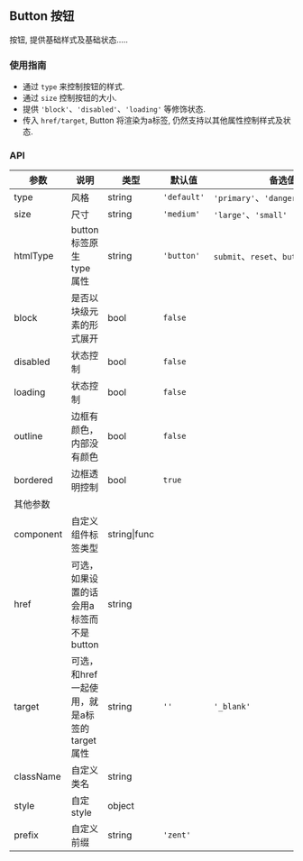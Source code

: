 ## Button 按钮

按钮, 提供基础样式及基础状态.....

### 使用指南

-   通过 `type` 来控制按钮的样式.
-   通过 `size` 控制按钮的大小.
-   提供 `'block'`、`'disabled'`、`'loading'` 等修饰状态.
-   传入 `href/target`, Button 将渲染为a标签, 仍然支持以其他属性控制样式及状态.

### API

| 参数        | 说明                          | 类型     | 默认值         | 备选值                                |
| --------- | --------------------------- | ------ | ----------- | ---------------------------------- |
| type      | 风格                          | string | `'default'` | `'primary'`、`'danger'`、`'success'` |
| size      | 尺寸                          | string | `'medium'`  | `'large'`、`'small'`                |
| htmlType  | button标签原生type属性          | string | `'button'`  |  `submit`、`reset`、`button`           |
| block     | 是否以块级元素的形式展开                | bool   | `false`     |                                    |
| disabled  | 状态控制                        | bool   | `false`     |                                    |
| loading   | 状态控制                        | bool   | `false`     |                                    |
| outline   | 边框有颜色，内部没有颜色                | bool   | `false`     |                              |
| bordered  | 边框透明控制                      | bool   | `true`      |                                    |
| 其他参数      |                             |        |             |                                    |
| component | 自定义组件标签类型                   | string\|func |             |                                    |
| href      | 可选，如果设置的话会用a标签而不是button     | string |             |                           |
| target    | 可选，和href一起使用，就是a标签的target属性 | string | `''`        | `'_blank'`                  |
| className | 自定义类名                       | string |             |                                    |
| style     | 自定style                      | object |             |                                    |
| prefix    | 自定义前缀                       | string | `'zent'`    |                                    |

<style>
.zent-select--auto-width {
	width: 300px;
}
</style>
